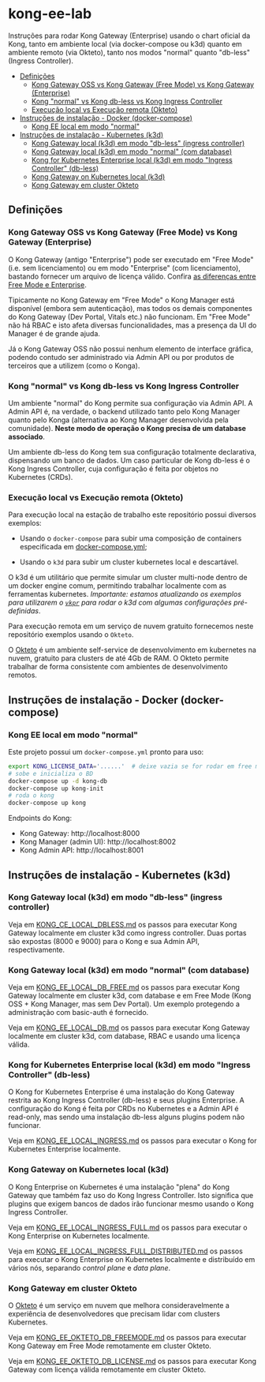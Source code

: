 # kong-ee-lab <!-- omit in toc -->

Instruções para rodar Kong Gateway (Enterprise) usando o chart oficial da Kong, tanto em ambiente local (via docker-compose ou k3d) quanto em ambiente remoto (via Okteto), tanto nos modos "normal" quanto "db-less" (Ingress Controller).

- [Definições](#definições)
  - [Kong Gateway OSS vs Kong Gateway (Free Mode) vs Kong Gateway (Enterprise)](#kong-gateway-oss-vs-kong-gateway-free-mode-vs-kong-gateway-enterprise)
  - [Kong "normal" vs Kong db-less vs Kong Ingress Controller](#kong-normal-vs-kong-db-less-vs-kong-ingress-controller)
  - [Execução local vs Execução remota (Okteto)](#execução-local-vs-execução-remota-okteto)
- [Instruções de instalação - Docker (docker-compose)](#instruções-de-instalação---docker-docker-compose)
  - [Kong EE local em modo "normal"](#kong-ee-local-em-modo-normal)
- [Instruções de instalação - Kubernetes (k3d)](#instruções-de-instalação---kubernetes-k3d)
  - [Kong Gateway local (k3d) em modo "db-less" (ingress controller)](#kong-gateway-local-k3d-em-modo-db-less-ingress-controller)
  - [Kong Gateway local (k3d) em modo "normal" (com database)](#kong-gateway-local-k3d-em-modo-normal-com-database)
  - [Kong for Kubernetes Enterprise local (k3d) em modo "Ingress Controller" (db-less)](#kong-for-kubernetes-enterprise-local-k3d-em-modo-ingress-controller-db-less)
  - [Kong Gateway on Kubernetes local (k3d)](#kong-gateway-on-kubernetes-local-k3d)
  - [Kong Gateway em cluster Okteto](#kong-gateway-em-cluster-okteto)

## Definições

### Kong Gateway OSS vs Kong Gateway (Free Mode) vs Kong Gateway (Enterprise)

O Kong Gateway (antigo "Enterprise") pode ser executado em "Free Mode" (i.e. sem licenciamento) ou em modo "Enterprise" (com licenciamento), bastando fornecer um arquivo de licença válido. Confira [as diferenças entre Free Mode e Enterprise](https://docs.konghq.com/gateway/latest/plan-and-deploy/licenses/).

Tipicamente no Kong Gateway em "Free Mode" o Kong Manager está disponível (embora sem autenticação), mas todos os demais componentes do Kong Gateway (Dev Portal, Vitals etc.) não funcionam. Em "Free Mode" não há RBAC e isto afeta diversas funcionalidades, mas a presença da UI do Manager é de grande ajuda.

Já o Kong Gateway OSS não possui nenhum elemento de interface gráfica, podendo contudo ser administrado via Admin API ou por produtos de terceiros que a utilizem (como o Konga).

### Kong "normal" vs Kong db-less vs Kong Ingress Controller

Um ambiente "normal" do Kong permite sua configuração via Admin API. A Admin API é, na verdade, o backend utilizado tanto pelo Kong Manager quanto pelo Konga (alternativa ao Kong Manager desenvolvida pela comunidade). **Neste modo de operação o Kong precisa de um database associado**.

Um ambiente db-less do Kong tem sua configuração totalmente declarativa, dispensando um banco de dados. Um caso particular de Kong db-less é o Kong Ingress Controller, cuja configuração é feita por objetos no Kubernetes (CRDs).

### Execução local vs Execução remota (Okteto)

Para execução local na estação de trabalho este repositório possui diversos exemplos:

* Usando o `docker-compose` para subir uma composição de containers especificada em [docker-compose.yml](docker-compose.yml);

* Usando o `k3d` para subir um cluster kubernetes local e descartável.

O k3d é um utilitário que permite simular um cluster multi-node dentro de um docker engine comum, permitindo trabalhar localmente com as ferramentas kubernetes. *Importante: estamos atualizando os exemplos para utilizarem o [`vkpr`](https://docs.vkpr.net/) para rodar o k3d com algumas configurações pré-definidas*.

Para execução remota em um serviço de nuvem gratuito fornecemos neste repositório exemplos usando o `Okteto`.

O [Okteto](https://okteto.com) é um ambiente self-service de desenvolvimento em kubernetes na nuvem, gratuito para clusters de até 4Gb de RAM. O Okteto permite trabalhar de forma consistente com ambientes de desenvolvimento remotos. 

## Instruções de instalação - Docker (docker-compose)

### Kong EE local em modo "normal"

Este projeto possui um `docker-compose.yml` pronto para uso:

```sh
export KONG_LICENSE_DATA='......'  # deixe vazia se for rodar em free mode
# sobe e inicializa o BD
docker-compose up -d kong-db
docker-compose up kong-init
# roda o kong
docker-compose up kong
```

Endpoints do Kong:

* Kong Gateway: http://localhost:8000
* Kong Manager (admin UI): http://localhost:8002
* Kong Admin API: http://localhost:8001

## Instruções de instalação - Kubernetes (k3d)

### Kong Gateway local (k3d) em modo "db-less" (ingress controller)

Veja em [KONG_CE_LOCAL_DBLESS.md](KONG_CE_LOCAL_DBLESS.md) os passos para executar Kong Gateway localmente em cluster k3d como ingress controller. Duas portas são expostas (8000 e 9000) para o Kong e sua Admin API, respectivamente.

### Kong Gateway local (k3d) em modo "normal" (com database)

Veja em [KONG_EE_LOCAL_DB_FREE.md](KONG_EE_LOCAL_DB_FREE.md) os passos para executar Kong Gateway localmente em cluster k3d, com database e em Free Mode (Kong OSS + Kong Manager, mas sem Dev Portal). Um exemplo protegendo a administração com basic-auth é fornecido.

Veja em [KONG_EE_LOCAL_DB.md](KONG_EE_LOCAL_DB.md) os passos para executar Kong Gateway localmente em cluster k3d, com database, RBAC e usando uma licença válida.

### Kong for Kubernetes Enterprise local (k3d) em modo "Ingress Controller" (db-less)

O Kong for Kubernetes Enterprise é uma instalação do Kong Gateway restrita ao Kong Ingress Controller (db-less) e seus plugins Enterprise. A configuração do Kong é feita por CRDs no Kubernetes e a Admin API é read-only, mas sendo uma instalação db-less alguns plugins podem não funcionar.

Veja em [KONG_EE_LOCAL_INGRESS.md](KONG_EE_LOCAL_INGRESS.md) os passos para executar o Kong for Kubernetes Enterprise localmente.

### Kong Gateway on Kubernetes local (k3d)

O Kong Enterprise on Kubernetes é uma instalação "plena" do Kong Gateway que também faz uso do Kong Ingress Controller. Isto significa que plugins que exigem bancos de dados irão funcionar mesmo usando o Kong Ingress Controller.

Veja em [KONG_EE_LOCAL_INGRESS_FULL.md](KONG_EE_LOCAL_INGRESS_FULL.md) os passos para executar o Kong Enterprise on Kubernetes localmente.

Veja em [KONG_EE_LOCAL_INGRESS_FULL_DISTRIBUTED.md](KONG_EE_LOCAL_INGRESS_FULL_DISTRIBUTED.md) os passos para executar o Kong Enterprise on Kubernetes localmente e distribuído em vários nós, separando *control plane* e *data plane*.

### Kong Gateway em cluster Okteto

O [Okteto](https://www.okteto.com/) é um serviço em nuvem que melhora consideravelmente a experiência de desenvolvedores que precisam lidar com clusters Kubernetes.

Veja em [KONG_EE_OKTETO_DB_FREEMODE.md](KONG_EE_OKTETO_DB_FREEMODE.md) os passos para executar Kong Gateway em Free Mode remotamente em cluster Okteto.

Veja em [KONG_EE_OKTETO_DB_LICENSE.md](KONG_EE_OKTETO_DB_LICENSE.md) os passos para executar Kong Gateway com licença válida remotamente em cluster Okteto.
